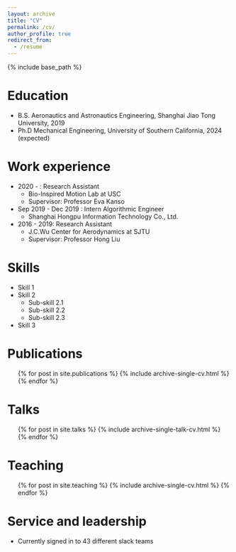 ```yaml
---
layout: archive
title: "CV"
permalink: /cv/
author_profile: true
redirect_from:
  - /resume
---
```


{% include base_path %}

Education
======
* B.S. Aeronautics and Astronautics Engineering, Shanghai Jiao Tong University, 2019
* Ph.D Mechanical Engineering, University of Southern California, 2024 (expected)

Work experience
======
* 2020 - : Research Assistant
  * Bio-Inspired Motion Lab at USC
  <!-- * Duties included: Tagging issues -->
  * Supervisor: Professor Eva Kanso
* Sep 2019 - Dec 2019 : Intern Algorithmic Engineer
  * Shanghai Hongpu Information Technology Co., Ltd. 
* 2016 - 2019: Research Assistant
  * J.C.Wu Center for Aerodynamics at SJTU
  <!-- * Duties included: Merging pull requests -->
  * Supervisor: Professor Hong Liu
  
Skills
======
* Skill 1
* Skill 2
  * Sub-skill 2.1
  * Sub-skill 2.2
  * Sub-skill 2.3
* Skill 3

Publications
======
  <ul>{% for post in site.publications %}
    {% include archive-single-cv.html %}
  {% endfor %}</ul>
  
Talks
======
  <ul>{% for post in site.talks %}
    {% include archive-single-talk-cv.html %}
  {% endfor %}</ul>
  
Teaching
======
  <ul>{% for post in site.teaching %}
    {% include archive-single-cv.html %}
  {% endfor %}</ul>
  
Service and leadership
======
* Currently signed in to 43 different slack teams
